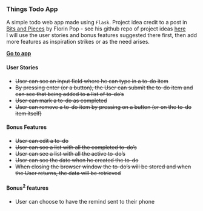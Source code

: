 ### Things Todo App
A simple todo web app made using `Flask`. Project idea credit to a post in [Bits and Pieces](https://blog.bitsrc.io/15-app-ideas-to-build-and-level-up-your-coding-skills-28612c72a3b1)
by Florin Pop - see his github repo of project ideas [here](https://github.com/florinpop17/app-ideas)  
I will use the user stories and bonus features suggested there first, then add more features as 
inspiration strikes or as the need arises.

**[Go to app](https://things-todo.herokuapp.com/)** 

#### User Stories
* ~~User can see an input field where he can type in a to-do item~~
* ~~By pressing enter (or a button), the User can submit the to-do item and can see that being added to a list of to-do’s~~
* ~~User can mark a to-do as completed~~
* ~~User can remove a to-do item by pressing on a button (or on the to-do item itself)~~

#### Bonus Features
* ~~User can edit a to-do~~
* ~~User can see a list with all the completed to-do’s~~
* ~~User can see a list with all the active to-do’s~~
* ~~User can see the date when he created the to-do~~
* ~~When closing the browser window the to-do’s will be stored and when the User returns, the data will be retrieved~~

#### Bonus<sup>2</sup> features
* User can choose to have the remind sent to their phone